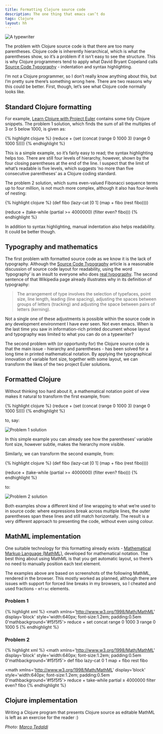 ```yaml
---
title: Formatting Clojure source code
description: The one thing that emacs can’t do
tags: Clojure
layout: hh
---
```


![A typewriter](typewriter.jpg)

The problem with Clojure source code is that there are too many parentheses. Clojure code is inherently hierarchical, which is what the parentheses show, so it’s a problem if it isn’t easy to see the structure. This is why Clojure programmers tend to apply what David Bryant Copeland calls [Source Code Typography](http://www.naildrivin5.com/blog/2013/05/17/source-code-typography.html) - indentation and syntax highlighting.

I’m not a Clojure programmer, so I don’t really know anything about this, but I’m pretty sure there’s something wrong here. There are two reasons why this could be better. First, though, let’s see what Clojure code normally looks like.


## Standard Clojure formatting

For example, [Learn Clojure with Project Euler](https://ochronus.com/learn-clojure-with-project-euler/)
contains some tidy Clojure snippets. The problem 1 solution, which finds the sum of all the multiples of 3 or 5 below 1000, is given as:

{% highlight clojure %}
(reduce + (set (concat (range 0 1000 3) (range 0 1000 5))))
{% endhighlight %}

This is a simple example, so it’s fairly easy to read; the syntax highlighting helps too. There are still four levels of hierarchy, however, shown by the four closing parentheses at the end of the line. I suspect that the limit of what’s readable is five levels, which suggests ‘no more than five consecutive parentheses’ as a Clojure coding standard.

The problem 2 solution, which sums even-valued Fibonacci sequence terms up to four million, is not much more complex, although it also has four-levels of nesting:

{% highlight clojure %}
(def fibo (lazy-cat [0 1]
                    (map + fibo (rest fibo))))

(reduce + (take-while (partial >= 4000000)
                      (filter even? fibo)))
{% endhighlight %}

In addition to syntax highlighting, manual indentation also helps readability. It could be better though.


## Typography and mathematics

The first problem with formatted source code as we know it is the lack of typography. Although the [Source Code Typography](http://www.naildrivin5.com/blog/2013/05/17/source-code-typography.html) article is a reasonable discussion of source code layout for readability, using the word ‘typography’ is an insult to everyone who does [real typography](http://en.wikipedia.org/wiki/Typography). The second sentence of that Wikipedia page already illustrates why in its definition of typography:

> The arrangement of type involves the selection of typefaces, point size, line length, leading (line spacing), adjusting the spaces between groups of letters (tracking) and adjusting the space between pairs of letters (kerning).

Not a single one of these adjustments is possible within the source code in any development environment I have ever seen. Not even emacs. When is the last time you saw in information-rich printed document whose layout and typography was limited to what you can do on a typewriter?

The second problem with (or opportunity for) the Clojure source code is that the main issue - hierarchy and parentheses - has been solved for a long time in printed mathematical notation. By applying the typographical innovation of variable font size, together with some layout, we can transform the likes of the two project Euler solutions.


## Formatted Clojure

Without thinking too hard about it, a mathematical notation point of view makes it natural to transform the first example, from:

{% highlight clojure %}
(reduce + (set (concat (range 0 1000 3) (range 0 1000 5))))
{% endhighlight %}

to, say:

![Problem 1 solution](clojure-euler-1.png)

In this simple example you can already see how the parentheses’ variable font size, however subtle, makes the hierarchy more visible.

Similarly, we can transform the second example, from:

{% highlight clojure %}
(def fibo (lazy-cat [0 1]
                    (map + fibo (rest fibo))))

(reduce + (take-while (partial >= 4000000)
                      (filter even? fibo)))
{% endhighlight %}

to:

![Problem 2 solution](clojure-euler-2.png)

Both examples show a different kind of line wrapping to what we’re used to in source code: where expressions break across multiple lines, the outer parentheses span these lines and still match horizontally. The result is a very different approach to presenting the code, without even using colour.


## MathML implementation

One suitable technology for this formatting already exists - [Mathematical Markup Language (MathML)](http://www.w3.org/TR/MathML3/), developed for mathematical notation. The best thing about using MathML is that you get automatic layout, so there’s no need to manually position each text element.

The examples above are based on screenshots of the following MathML, rendered in the browser. This mostly worked as planned, although there are issues with support for forced line breaks in my browsers, so I cheated and used fractions - `mfrac` elements.

### Problem 1

{% highlight xml %}
<math xmlns='http://www.w3.org/1998/Math/MathML' display='block'
  style='width:640px; font-size:1.2em; padding:0.5em 0'mathbackground='#f5f5f5'>
  <mfenced separators='&nbsp;'>
    <mtext>reduce</mtext>
    <mo>+</mo>
    <mfenced separators='&nbsp;'>
      <mtext>set</mtext>
      <mfenced separators='&nbsp;'>
          <mtext>concat</mtext>
          <mfrac linethickness='0'>
            <mfenced separators='&nbsp;'>
              <mtext>range</mtext> <mn>0</mn> <mn>1000</mn> <mn>3</mn>
            </mfenced>
            <mfenced separators='&nbsp;'>
              <mtext>range</mtext> <mn>0</mn> <mn>1000</mn> <mn>5</mn>
            </mfenced>
          </mfrac>
      </mfenced>
    </mfenced>
  </mfenced>
</math>
{% endhighlight %}

### Problem 2

{% highlight xml %}
<math xmlns='http://www.w3.org/1998/Math/MathML' display='block' 
  style='width:640px; font-size:1.2em; padding:0.5em 0'mathbackground='#f5f5f5'>
  <mfenced separators='&nbsp;'>
    <mtext>def</mtext>
    <mi>fibo</mi>
    <mfenced separators='&nbsp;'>
      <mtext>lazy-cat</mtext>
      <mfrac linethickness='0' numalign="left">
        <mfenced separators='&nbsp;' open="[" close="]">
          <mn>0</mn> <mn>1</mn>
        </mfenced>
        <mfenced separators='&nbsp;'>
          <mtext>map</mtext> <mo>+</mo> <mi>fibo</mi>
          <mfenced separators='&nbsp;'>
            <mtext>rest</mtext>
            <mi>fibo</mi>
          </mfenced>
        </mfenced>
      </mfrac>
    </mfenced>
  </mfenced>
</math>

<math xmlns='http://www.w3.org/1998/Math/MathML' display='block'
  style='width:640px; font-size:1.2em; padding:0.5em 0'mathbackground='#f5f5f5'>
  <mfenced separators='&nbsp;'>
    <mtext>reduce</mtext>
    <mo>+</mo>
    <mfenced separators='&nbsp;'>
      <mtext>take-while</mtext>
      <mfrac linethickness='0' denomalign="left">
        <mfenced separators='&nbsp;'>
          <mtext>partial</mtext>
          <mo>≥</mo>
          <mn>4000000</mn>
        </mfenced>
        <mfenced separators='&nbsp;'>
          <mtext>filter</mtext>
          <mo>even?</mo>
          <mi>fibo</mi>
        </mfenced>
      </mfrac>
    </mfenced>
  </mfenced>
</math>
{% endhighlight %}


## Clojure implementation

Writing a Clojure program that presents Clojure source as editable MathML is left as an exercise for the reader :)

_Photo: [Marco Tedaldi](https://www.flickr.com/photos/kruemi/3391634807)_

